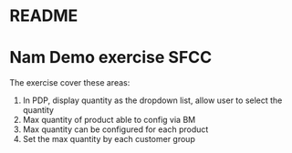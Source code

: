 # README #
# Nam Demo exercise SFCC

The exercise cover these areas:
1. In PDP, display quantity as the dropdown list, allow user to select the quantity 
2. Max quantity of product able to config via BM
3. Max quantity can be configured for each product
4. Set the max quantity by each customer group
